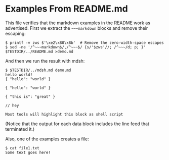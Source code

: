 # Examples From README.md

This file verifies that the markdown examples in the README work as advertised.  First we extract the `~~~markdown` blocks and remove their escaping:

    $ printf -v zws $'\xe2\x80\x8b'  # Remove the zero-width-space escapes
    $ sed -ne '/^~~~markdown$/,/^~~~$/ {s/'$zws'//; /^~~~/d; p; }' $TESTDIR/../README.md >demo.md

And then we run the result with mdsh:

    $ $TESTDIR/../mdsh.md demo.md
    hello world!
    { "hello": "world" }
    
    { "hello": "world" }
    
    { "this is": "great" }
    
    // hey
    
    Most tools will highlight this block as shell script


(Notice that the output for each data block includes the line feed that terminated it.)

Also, one of the examples creates a file:

    $ cat file1.txt
    Some text goes here!

